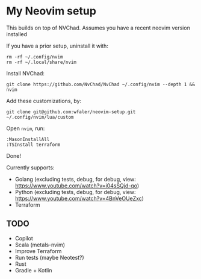 # My Neovim setup
This builds on top of NVChad. Assumes you have a recent neovim version installed

If you have a prior setup, uninstall it with:
```
rm -rf ~/.config/nvim
rm -rf ~/.local/share/nvim
```

Install NVChad:
```
git clone https://github.com/NvChad/NvChad ~/.config/nvim --depth 1 && nvim
```

Add these customizations, by:
```
git clone git@github.com:wfaler/neovim-setup.git ~/.config/nvim/lua/custom
```

Open `nvim`, run:
```
:MasonInstallAll
:TSInstall terraform
```

Done!

Currently supports:

* Golang (excluding tests, debug, for debug, view: https://www.youtube.com/watch?v=i04sSQjd-qo)
* Python (excluding tests, debug, for debug, view: https://www.youtube.com/watch?v=4BnVeOUeZxc)
* Terraform

## TODO
* Copilot
* Scala (metals-nvim)
* Improve Terraform
* Run tests (maybe Neotest?)
* Rust
* Gradle + Kotlin
